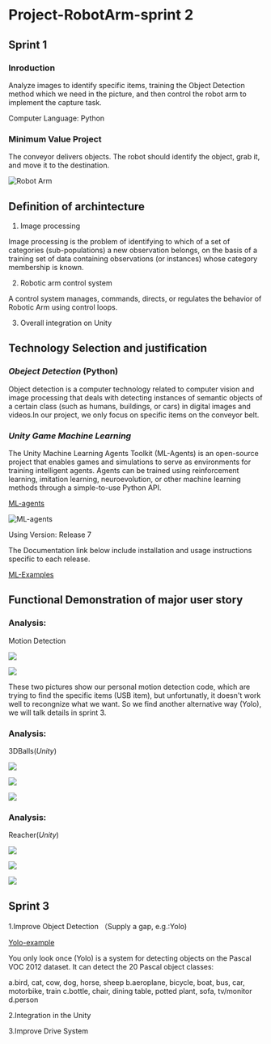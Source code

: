 # Project-RobotArm-sprint 2

## Sprint 1

### Inroduction

Analyze images to identify specific items, training the Object Detection method which we need in the picture, and then control the robot arm to implement the capture task.

Computer Language: Python


### Minimum Value Project

The conveyor delivers objects. The robot should identify the object, grab it, and move it to the destination.

![Robot Arm](https://github.com/lijinlunbeng/Project-RobotArm-/blob/main/images/robotarm.jpg)

## Definition of archintecture

1. Image processing

Image processing is the problem of identifying to which of a set of categories (sub-populations) a new observation belongs, on the basis of a training set of data containing observations (or instances) whose category membership is known.

2. Robotic arm control system

A control system manages, commands, directs, or regulates the behavior of Robotic Arm using control loops.

3. Overall integration on Unity



## Technology Selection and justification

### *Obeject Detection* (Python)

Object detection is a computer technology related to computer vision and image processing that deals with detecting instances of semantic objects of a certain class (such as humans, buildings, or cars) in digital images and videos.In our project, we only focus on specific items on the conveyor belt.

### *Unity Game Machine Learning*

The Unity Machine Learning Agents Toolkit (ML-Agents) is an open-source project that enables games and simulations to serve as environments for training intelligent agents. Agents can be trained using reinforcement learning, imitation learning, neuroevolution, or other machine learning methods through a simple-to-use Python API.

[ML-agents](https://github.com/Unity-Technologies/ml-agents)

![ML-agents](https://github.com/Unity-Technologies/ml-agents/blob/master/docs/images/image-banner.png)

Using Version: Release 7

The Documentation link below include installation and usage instructions specific to each release.

[ML-Examples](https://github.com/Unity-Technologies/ml-agents/tree/release_7)


## Functional Demonstration of major user story

### Analysis:

Motion Detection

![](https://github.com/lijinlunbeng/Project-RobotArm-/blob/main/images/7.jpg)

![](https://github.com/lijinlunbeng/Project-RobotArm-/blob/main/images/8.jpg)

These two pictures show our personal motion detection code, which are trying to find the specific items (USB item), but unfortunatly, it doesn't work well to recongnize what we want. So we find another alternative way (Yolo), we will talk details in sprint 3.

### Analysis:

3DBalls(*Unity*)

![](https://github.com/lijinlunbeng/Project-RobotArm-/blob/main/images/1.png)

![](https://github.com/lijinlunbeng/Project-RobotArm-/blob/main/images/2.png)

![](https://github.com/lijinlunbeng/Project-RobotArm-/blob/main/images/3.png)


### Analysis:

Reacher(*Unity*)

![](https://github.com/lijinlunbeng/Project-RobotArm-/blob/main/images/4.png)

![](https://github.com/lijinlunbeng/Project-RobotArm-/blob/main/images/5.png)

![](https://github.com/lijinlunbeng/Project-RobotArm-/blob/main/images/6.png)


## Sprint 3
1.Improve Object Detection （Supply a gap, e.g.:Yolo)

[Yolo-example](https://www.youtube.com/watch?v=4eIBisqx9_g)

You only look once (Yolo) is a system for detecting objects on the Pascal VOC 2012 dataset. It can detect the 20 Pascal object classes:

  a.bird, cat, cow, dog, horse, sheep
  b.aeroplane, bicycle, boat, bus, car, motorbike, train
  c.bottle, chair, dining table, potted plant, sofa, tv/monitor
  d.person

2.Integration in the Unity

3.Improve Drive System
